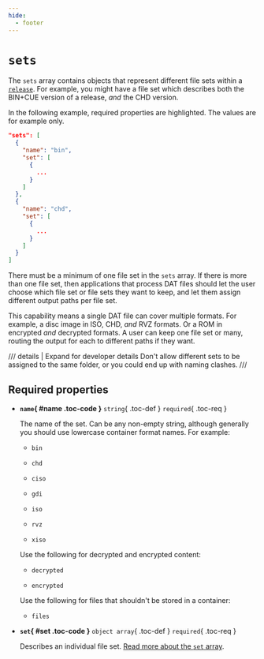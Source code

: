 ```yaml
---
hide:
  - footer
---
```


# `sets`

The `sets` array contains objects that represent different file sets within a
[`release`](releases.md). For example, you might have a file set which describes both the
BIN+CUE version of a release, _and_ the CHD version.

In the following example, required properties are highlighted. The values are for example
only.

``` {.json .copy hl_lines="3-8"}
"sets": [
  {
    "name": "bin",
    "set": [
      {
        ...
      }
    ]
  },
  {
    "name": "chd",
    "set": [
      {
        ...
      }
    ]
  }
]
```

There must be a minimum of one file set in the `sets` array. If there is more than one
file set, then applications that process DAT files should let the user choose which file
set or file sets they want to keep, and let them assign different output paths per file
set.

This capability means a single DAT file can cover multiple formats. For example, a disc
image in ISO, CHD, _and_ RVZ formats. Or a ROM in encrypted _and_ decrypted formats. A
user can keep one file set or many, routing the output for each to different paths if they
want.

/// details | Expand for developer details
Don't allow different sets to be assigned to the same folder, or you could end up with
naming clashes.
///

## Required properties

<div class="definition-list" markdown>

* **`name`{ #name .toc-code }** `string`{ .toc-def } `required`{ .toc-req }

    The name of the set. Can be any non-empty string, although generally you should use
    lowercase container format names. For example:

    * `bin`

    * `chd`

    * `ciso`

    * `gdi`

    * `iso`

    * `rvz`

    * `xiso`

    Use the following for decrypted and encrypted content:

    * `decrypted`

    * `encrypted`

    Use the following for files that shouldn't be stored in a container:

    * `files`

* **`set`{ #set .toc-code }** `object array`{ .toc-def } `required`{ .toc-req }

    Describes an individual file set. [Read more about the `set` array](set.md).

</div>

